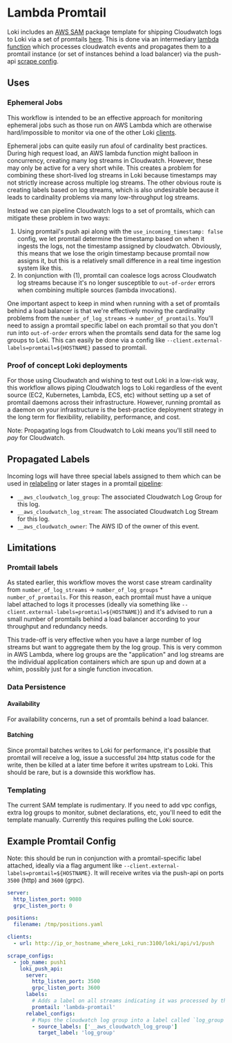 # Lambda Promtail

Loki includes an [AWS SAM](https://aws.amazon.com/serverless/sam/) package template for shipping Cloudwatch logs to Loki via a set of promtails [here](../../../tools/lambda-promtail/). This is done via an intermediary [lambda function](https://aws.amazon.com/lambda/) which processes cloudwatch events and propagates them to a promtail instance (or set of instances behind a load balancer) via the push-api [scrape config](docs/clients/promtail/configuration#loki_push_api_config).

## Uses

### Ephemeral Jobs

This workflow is intended to be an effective approach for monitoring ephemeral jobs such as those run on AWS Lambda which are otherwise hard/impossible to monitor via one of the other Loki [clients](../).

Ephemeral jobs can quite easily run afoul of cardinality best practices. During high request load, an AWS lambda function might balloon in concurrency, creating many log streams in Cloudwatch. However, these may only be active for a very short while. This creates a problem for combining these short-lived log streams in Loki because timestamps may not strictly increase across multiple log streams. The other obvious route is creating labels based on log streams, which is also undesirable because it leads to cardinality problems via many low-throughput log streams.

Instead we can pipeline Cloudwatch logs to a set of promtails, which can mitigate these problem in two ways:

1) Using promtail's push api along with the `use_incoming_timestamp: false` config, we let promtail determine the timestamp based on when it ingests the logs, not the timestamp assigned by cloudwatch. Obviously, this means that we lose the origin timestamp because promtail now assigns it, but this is a relatively small difference in a real time ingestion system like this.
2) In conjunction with (1), promtail can coalesce logs across  Cloudwatch log streams because it's no longer susceptible to `out-of-order` errors when combining multiple sources (lambda invocations).

One important aspect to keep in mind when running with a set of promtails behind a load balancer is that we're effectively moving the cardinality problems from the `number_of_log_streams` -> `number_of_promtails`. You'll need to assign a promtail specific label on each promtail so that you don't run into `out-of-order` errors when the promtails send data for the same log groups to Loki. This can easily be done via a config like `--client.external-labels=promtail=${HOSTNAME}` passed to promtail.

### Proof of concept Loki deployments

For those using Cloudwatch and wishing to test out Loki in a low-risk way, this workflow allows piping Cloudwatch logs to Loki regardless of the event source (EC2, Kubernetes, Lambda, ECS, etc) without setting up a set of promtail daemons across their infrastructure. However, running promtail as a daemon on your infrastructure is the best-practice deployment strategy in the long term for flexibility, reliability, performance, and cost.

Note: Propagating logs from Cloudwatch to Loki means you'll still need to _pay_ for Cloudwatch.

## Propagated Labels

Incoming logs will have three special labels assigned to them which can be used in [relabeling](../promtail#relabel_config) or later stages in a promtail [pipeline](../promtail/pipelines):

- `__aws_cloudwatch_log_group`: The associated Cloudwatch Log Group for this log.
- `__aws_cloudwatch_log_stream`: The associated Cloudwatch Log Stream for this log.
- `__aws_cloudwatch_owner`: The AWS ID of the owner of this event.

## Limitations

### Promtail labels

As stated earlier, this workflow moves the worst case stream cardinality from `number_of_log_streams` -> `number_of_log_groups` * `number_of_promtails`. For this reason, each promtail must have a unique label attached to logs it processes (ideally via something like `--client.external-labels=promtail=${HOSTNAME}`) and it's advised to run a small number of promtails behind a load balancer according to your throughput and redundancy needs. 

This trade-off is very effective when you have a large number of log streams but want to aggregate them by the log group. This is very common in AWS Lambda, where log groups are the "application" and log streams are the individual application containers which are spun up and down at a whim, possibly just for a single function invocation.

### Data Persistence

#### Availability

For availability concerns, run a set of promtails behind a load balancer.

#### Batching

Since promtail batches writes to Loki for performance, it's possible that promtail will receive a log, issue a successful `204` http status code for the write, then be killed at a later time before it writes upstream to Loki. This should be rare, but is a downside this workflow has.

### Templating

The current SAM template is rudimentary. If you need to add vpc configs, extra log groups to monitor, subnet declarations, etc, you'll need to edit the template manually. Currently this requires pulling the Loki source.

## Example Promtail Config

Note: this should be run in conjunction with a promtail-specific label attached, ideally via a flag argument like `--client.external-labels=promtail=${HOSTNAME}`. It will receive writes via the push-api on ports `3500` (http) and `3600` (grpc).

```yaml
server:
  http_listen_port: 9080
  grpc_listen_port: 0

positions:
  filename: /tmp/positions.yaml

clients:
  - url: http://ip_or_hostname_where_Loki_run:3100/loki/api/v1/push

scrape_configs:
  - job_name: push1
    loki_push_api:
      server:
        http_listen_port: 3500
        grpc_listen_port: 3600
      labels:
        # Adds a label on all streams indicating it was processed by the lambda-promtail workflow.
        promtail: 'lambda-promtail'
      relabel_configs:
        # Maps the cloudwatch log group into a label called `log_group` for use in Loki.
        - source_labels: ['__aws_cloudwatch_log_group']
          target_label: 'log_group'
```
